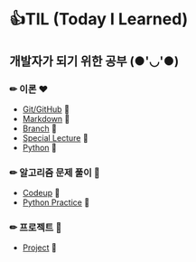 # 👍TIL (Today I Learned)



## 개발자가 되기 위한 공부 (●'◡'●)

### ✏ 이론 ❤
- [Git/GitHub](./Git_GitHub) 💨
- [Markdown](./Markdown) 💨
- [Branch](./Branch) 💨
- [Special Lecture](./SpecialLecture) 💨
- [Python](./Python) 💨

### ✏ 알고리즘 문제 풀이 🧡
- [Codeup](./Codeup) 💨
- [Python Practice](./PythonPractice) 💨

### ✏ 프로젝트 💛
- [Project](./Project) 💨
